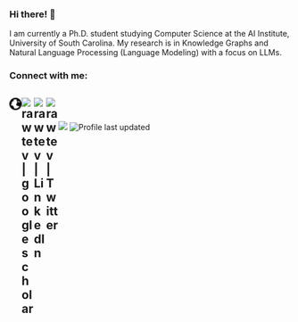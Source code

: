 ### Hi there! 👋 
I am currently a Ph.D. student studying Computer Science at the AI Institute, University of South Carolina. My research is in Knowledge Graphs and Natural Language Processing (Language Modeling) with a focus on LLMs.

### Connect with me:

[<img align="left" alt="https://vr25.github.io/" width="22px" src="https://raw.githubusercontent.com/iconic/open-iconic/master/svg/globe.svg" />][website]
[<img align="left" alt="rawtev | googlescholar" width="22px" src="https://cdn.jsdelivr.net/npm/simple-icons@3.13.0/icons/googlescholar.svg" />][googlescholar]
[<img align="left" alt="rawtev | LinkedIn" width="22px" src="https://cdn.jsdelivr.net/npm/simple-icons@v3/icons/linkedin.svg" />][linkedin]
[<img align="left" alt="rawtev | Twitter" width="22px" src="https://cdn.jsdelivr.net/npm/simple-icons@v3/icons/twitter.svg" />][twitter]
<br />
---
[website]: https://vr25.github.io/
[googlescholar]: https://scholar.google.com/citations?user=cJdK7lUAAAAJ
[linkedin]: https://in.linkedin.com/in/vipula-rawte
[twitter]: https://twitter.com/vrawte

![](https://visitor-badge.glitch.me/badge?page_id=vr25.vr25)
![Profile last updated](https://img.shields.io/github/last-commit/vr25/vr25/main?label=Last%20updated&style=flat)
